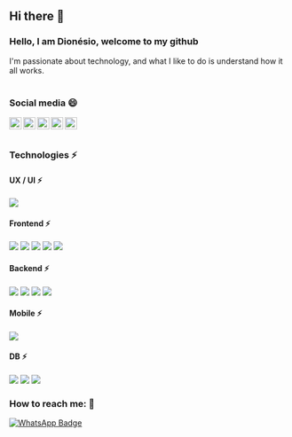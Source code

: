 ## Hi there 👋

<!--
**DionesioJr/dionesiojr** is a ✨ _special_ ✨ repository because its `README.md` (this file) appears on your GitHub profile.

Here are some ideas to get you started:

- 🔭 I’m currently working on ...
- 🌱 I’m currently learning ...
- 👯 I’m looking to collaborate on ...
- 🤔 I’m looking for help with ...
- 💬 Ask me about ...
- 📫 How to reach me: ...
- 😄 Pronouns: ...
- ⚡ Fun fact: ...
-->

### Hello, I am Dionésio, welcome to my github

I'm passionate about technology, and what I like to do is understand how it all works.
<br>
<br>

### Social media 😄

<a href="https://twitter.com/dionesiojr">
  <img align="left" alt="Dionésio Twitter" width="22px" src="https://cdn.jsdelivr.net/npm/simple-icons@v3/icons/twitter.svg" />
</a>
<a href="https://www.linkedin.com/in/dionesiojr/">
  <img align="left" alt="Dionésio Linkedin" width="22px" src="https://cdn.jsdelivr.net/npm/simple-icons@v3/icons/linkedin.svg" />
</a>
<a href="https://github.com/dionesiojr">
  <img align="left" alt="Dionésio Github" width="22px" src="https://cdn.jsdelivr.net/npm/simple-icons@v3/icons/github.svg" />
</a>
<a href="https://www.instagram.com/dionesiojr/">
  <img align="left" alt="Dionésio Instagram" width="22px" src="https://cdn.jsdelivr.net/npm/simple-icons@v3/icons/instagram.svg" />
</a>
<a href="tg://resolve?domain=dionesiojr/">
  <img align="left" alt="Dionésio Telegram" width="22px" src="https://cdn.jsdelivr.net/npm/simple-icons@v3/icons/telegram.svg" />
</a>
<br>
<br>

### Technologies ⚡

#### UX / UI ⚡
<div text-align="justify">
<img src="https://img.shields.io/badge/Figima-9D56F7?style=for-the-badge&logo=figima&logoColor=fff&labelColor=9D56F7" />
</div>

#### Frontend ⚡
<div text-align="justify">
<img src="https://img.shields.io/badge/html%205-orange?style=for-the-badge&logo=html5&logoColor=fff&labelColor=orange" />
<img src="https://img.shields.io/badge/CSS%203-5188FE?style=for-the-badge&logo=css3&logoColor=fff&labelColor=5188FE" />
<img src="https://img.shields.io/badge/Js-FFDC0B?style=for-the-badge&logo=javascript&logoColor=fff&labelColor=FFDC0B" />
<img src="https://img.shields.io/badge/Bootstrap-6C1FFF?style=for-the-badge&logo=bootstrap&logoColor=fff&labelColor=6C1FFF" />
<img src="https://img.shields.io/badge/UIkit-blue?style=for-the-badge&logo=uikit&logoColor=fff&labelColor=blue" />
</div>

#### Backend ⚡

<div text-align="justify">
<img src="https://img.shields.io/badge/PHP-7377AD?style=for-the-badge&logo=php&logoColor=fff&labelColor=7377AD" />
<img src="https://img.shields.io/badge/Nodejs-1FC41A?style=for-the-badge&logo=nodejs&logoColor=fff&labelColor=1FC41A" />
<img src="https://img.shields.io/badge/laravel-EC615C?style=for-the-badge&logo=laravel&logoColor=fff&labelColor=EC615C" />
<img src="https://img.shields.io/badge/Phyton-356FA0?style=for-the-badge&logo=phyton&logoColor=fff&labelColor=F7C73E" />
</div>

#### Mobile ⚡

<div text-align="justify">
<img src="https://img.shields.io/badge/Flutter-6b89ff?style=for-the-badge&logo=flutter&logoColor=fff&labelColor=6b89ff" />
</div>

#### DB ⚡

<div text-align="justify">
<img src="https://img.shields.io/badge/MariaDB-012A62?style=for-the-badge&logo=mariadb&logoColor=fff&labelColor=012A62" />
<img src="https://img.shields.io/badge/PostgreSQL-31648C?style=for-the-badge&logo=postgresql&logoColor=fff&labelColor=31648C" />
<img src="https://img.shields.io/badge/MongoDB-22A357?style=for-the-badge&logo=mongodb&logoColor=fff&labelColor=22A357" />
  
  
  
</div>


### How to reach me: 🔭
[![WhatsApp Badge](https://img.shields.io/badge/WhatsApp-13d627?style=for-the-badge&logo=WhatsApp&logoColor=fff&labelColor=13d627)](https://api.whatsapp.com/send?phone=5581984338266&text=Oi%20Dion%C3%A9sio,%20meu%20nome%20%C3%A9)
